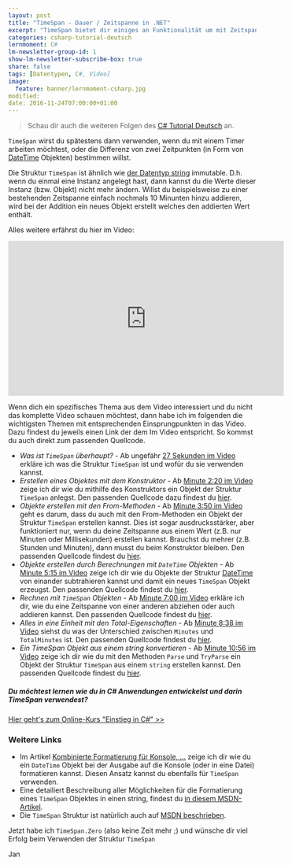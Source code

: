 ```yaml
---
layout: post
title: "TimeSpan - Dauer / Zeitspanne in .NET"
excerpt: "TimeSpan bietet dir einiges an Funktionalität um mit Zeitspannen zu arbeiten. Hier erfährst du was genau."
categories: csharp-tutorial-deutsch
lernmoment: C#
lm-newsletter-group-id: 1
show-lm-newsletter-subscribe-box: true
share: false
tags: [Datentypen, C#, Video]
image:
  feature: banner/lernmoment-csharp.jpg
modified:
date: 2016-11-24T07:00:00+01:00
---
```


> Schau dir auch die weiteren Folgen des [C# Tutorial Deutsch](/csharp-tutorial-deutsch/) an.

`TimeSpan` wirst du spätestens dann verwenden, wenn du mit einem Timer arbeiten möchtest, oder die Differenz von zwei Zeitpunkten (in Form von [DateTime](https://youtu.be/Rlu5rPAQQwk) Objekten) bestimmen willst.

Die Struktur `TimeSpan` ist ähnlich wie [der Datentyp string](/csharp-tutorial-deutsch/der-datentyp-string/) immutable. D.h. wenn du einmal eine Instanz angelegt hast, dann kannst du die Werte dieser Instanz (bzw. Objekt) nicht mehr ändern. Willst du beispielsweise zu einer bestehenden Zeitspanne einfach nochmals 10 Minunten hinzu addieren, wird bei der Addition ein neues Objekt erstellt welches den addierten Wert enthält.

Alles weitere erfährst du hier im Video:

<iframe width="560" height="315" src="https://www.youtube-nocookie.com/embed/kkpE-gCe2t4" frameborder="0" allow="encrypted-media" allowfullscreen></iframe>

Wenn dich ein spezifisches Thema aus dem Video interessiert und du nicht das komplette Video schauen möchtest, dann habe ich im folgenden die wichtigsten Themen mit entsprechenden Einsprungpunkten in das Video. Dazu findest du jeweils einen Link der dem Im Video entspricht. So kommst du auch direkt zum passenden Quellcode.

 - *Was ist `TimeSpan` überhaupt?* - Ab ungefähr [27 Sekunden im Video](https://youtu.be/kkpE-gCe2t4?t=27) erkläre ich was die Struktur `TimeSpan` ist und wofür du sie verwenden kannst.
 - *Erstellen eines Objektes mit dem Konstruktor* - Ab [Minute 2:20 im Video](https://youtu.be/kkpE-gCe2t4?t=141) zeige ich dir wie du mithilfe des Konstruktors ein Objekt der Struktur `TimeSpan` anlegst. Den passenden Quellcode dazu findest du [hier](https://gist.github.com/suchja/2e20267ca471c23d9e175a27cd8ec809/50e7a8cbb38d8db155c37fee85a0b56602ee74bc).
 - *Objekte erstellen mit den From-Methoden* - Ab [Minute 3:50 im Video](https://youtu.be/kkpE-gCe2t4?t=230) geht es darum, dass du auch mit den From-Methoden ein Objekt der Struktur `TimeSpan` erstellen kannst. Dies ist sogar ausdrucksstärker, aber funktioniert nur, wenn du deine Zeitspanne aus einem Wert (z.B. nur Minuten oder Millisekunden) erstellen kannst. Brauchst du mehrer (z.B. Stunden und Minuten), dann musst du beim Konstruktor bleiben. Den passenden Quellcode findest du [hier](https://gist.github.com/suchja/2e20267ca471c23d9e175a27cd8ec809/b2c16f0b8bab5670cb517071356130566ae8eaf5).
 - *Objekte erstellen durch Berechnungen mit `DateTime` Objekten* - Ab [Minute 5:15 im Video](https://youtu.be/kkpE-gCe2t4?t=315) zeige ich dir wie du Objekte der Struktur [DateTime]() von einander subtrahieren kannst und damit ein neues `TimeSpan` Objekt erzeugst. Den passenden Quellcode findest du [hier](https://gist.github.com/suchja/2e20267ca471c23d9e175a27cd8ec809/ccb94ac90f2090157558583b70138cc1056b9b9b).
 - *Rechnen mit `TimeSpan` Objekten* - Ab [Minute 7:00 im Video](https://youtu.be/kkpE-gCe2t4?t=421) erkläre ich dir, wie du eine Zeitspanne von einer anderen abziehen oder auch addieren kannst. Den passenden Quellcode findest du [hier](https://gist.github.com/suchja/2e20267ca471c23d9e175a27cd8ec809/d81285434771467458a3cdf0134613e25ebf61a5).
 - *Alles in eine Einheit mit den Total-Eigenschaften* - Ab [Minute 8:38 im Video](https://youtu.be/kkpE-gCe2t4?t=518) siehst du was der Unterschied zwischen `Minutes` und `TotalMinutes` ist. Den passenden Quellcode findest du [hier](https://gist.github.com/suchja/2e20267ca471c23d9e175a27cd8ec809/4093410a6f8ae97f2145048655225583b601f2fe).
 - *Ein TimeSpan Objekt aus einem string konvertieren* - Ab [Minute 10:56 im Video](https://youtu.be/kkpE-gCe2t4?t=657) zeige ich dir wie du mit den Methoden `Parse` und `TryParse` ein Objekt der Struktur `TimeSpan` aus einem `string` erstellen kannst. Den passenden Quellcode findest du [hier](https://gist.github.com/suchja/2e20267ca471c23d9e175a27cd8ec809/abd269b7148b8a4d68c639af927a8d56b1944b64).

<div class="subscribe-notice">
<h5>Du möchtest lernen wie du in C# Anwendungen entwickelst und darin TimeSpan verwendest?</h5>
<a markdown="0" href="https://www.udemy.com/course/einstieg-in-csharp-software-programmieren-wie-ein-profi/?couponCode=CS_17-0520_EXISTING" class="notice-button">Hier geht's zum Online-Kurs "Einstieg in C#" >></a>
</div>

### Weitere Links

 - Im Artikel [Kombinierte Formatierung für Konsole, ...](/csharp-programmieren/kombinierte-formatierung-fuer-konsole-datei/) zeige ich dir wie du ein `DateTime` Objekt bei der Ausgabe auf die Konsole (oder in eine Datei) formatieren kannst. Diesen Ansatz kannst du ebenfalls für `TimeSpan` verwenden.
 - Eine detailiert Beschreibung aller Möglichkeiten für die Formatierung eines `TimeSpan` Objektes in einen string, findest du [in diesem MSDN-Artikel](https://msdn.microsoft.com/de-de/library/ee372287(v=vs.110).aspx).
 - Die `TimeSpan` Struktur ist natürlich auch auf [MSDN beschrieben](https://msdn.microsoft.com/de-de/library/system.timespan(v=vs.110).aspx).

Jetzt habe ich `TimeSpan.Zero` (also keine Zeit mehr ;) und wünsche dir viel Erfolg beim Verwenden der Struktur `TimeSpan`

Jan
